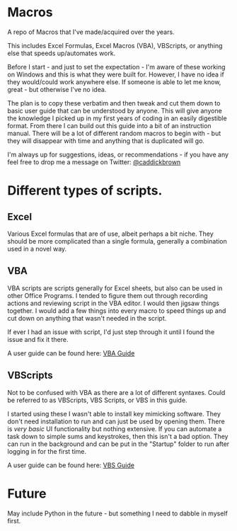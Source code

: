 # Macros
A repo of Macros that I've made/acquired over the years.

This includes Excel Formulas, Excel Macros (VBA), VBScripts, or anything else that speeds up/automates work.

Before I start - and just to set the expectation - I'm aware of these working on Windows and this is what they were built for. However, I have no idea if they would/could work anywhere else. If someone is able to let me know, great - but otherwise I've no idea.

The plan is to copy these verbatim and then tweak and cut them down to basic user guide that can be understood by anyone. This will give anyone the knowledge I picked up in my first years of coding in an easily digestible format. From there I can build out this guide into a bit of an instruction manual. There will be a lot of different random macros to begin with - but they will disappear with time and anything that is duplicated will go.

I'm always up for suggestions, ideas, or recommendations - if you have any feel free to drop me a message on Twitter: [@caddickbrown](https://twitter.com/caddickbrown)

# Different types of scripts.

## Excel
Various Excel formulas that are of use, albeit perhaps a bit niche. They should be more complicated than a single formula, generally a combination used in a novel way.

## VBA
VBA scripts are scripts generally for Excel sheets, but also can be used in other Office Programs. I tended to figure them out through recording actions and reviewing script in the VBA editor. I would then jigsaw things together. I would add a few things into every macro to speed things up and cut down on anything that wasn't needed in the script.

If ever I had an issue with script, I'd just step through it until I found the issue and fix it there.

A user guide can be found here: [VBA Guide](https://github.com/Caddickbrown/Programming-Notes/blob/main/Guidebook/VBA.vba)

## VBScripts
Not to be confused with VBA as there are a lot of different syntaxes. Could be referred to as VBScripts, VBS Scripts, or VBS in this guide.

I started using these I wasn't able to install key mimicking software. They don't need installation to run and can just be used by opening them. There is _very basic_ UI functionality but nothing extensive. If you can automate a task down to simple sums and keystrokes, then this isn't a bad option. They can run in the background and can be put in the "Startup" folder to run after logging in for the first time.

A user guide can be found here: [VBS Guide](https://github.com/Caddickbrown/Programming-Notes/blob/main/Guidebook/VBS.vbs)

# Future
May include Python in the future - but something I need to dabble in myself first.
